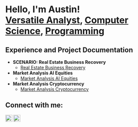 <h1> Hello, I'm Austin!  <br/><a href="https://github.com/austindennoCS">Versatile Analyst</a>, <a href="https://github.com/austindennoCS">Computer Science</a>, <a href="https://github.com/austindennoCS">Programming</a></h1>

<h2>Experience and Project Documentation</h2>

- <b>SCENARIO: Real Estate Business Recovery</b>
  - [Real Estate Business Recovery ](https://github.com/austindennoCS/real-estate-business-recovery)
- <b>Market Analysis AI Equities</b>
  - [Market Analysis AI Equities](https://github.com/austindennoCS/market-analysis-ai-equities)
- <b>Market Analysis Cryptocurrency</b>
  - [Market Analysis Cryptocurrency](https://github.com/austindennoCS/market-analysis-cryptocurrency)

      
<h2>Connect with me: </h2>  

[<img align="left" alt=" | Twitter" width="22px" src="https://cdn.jsdelivr.net/npm/simple-icons@v3/icons/twitter.svg" />][twitter] 
[<img align="left" alt=" | LinkedIn" width="22px" src="https://cdn.jsdelivr.net/npm/simple-icons@v3/icons/linkedin.svg" />][linkedin]

[twitter]: https://x.com/austindennoCS
[linkedin]: https://www.linkedin.com/in/austindennocs/
